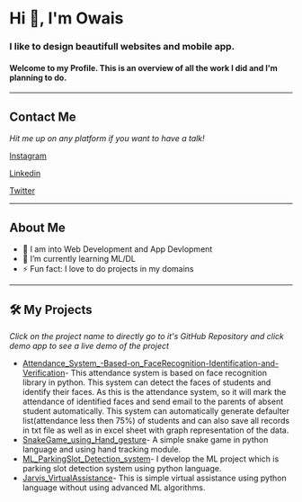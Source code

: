 <html>
<head>
<!-- <title>Raza Owais</title>
<script src="https://kit.fontawesome.com/5ddfbbb54d.js" crossorigin="anonymous"></script> -->
 </head>
   <body>
<h1>Hi 👋, I'm Owais</h1>

<h3>I like to design beautifull websites and mobile app.</h3>


<h4>Welcome to my Profile. This is an overview of all the work I did and I'm planning to do.</h4>
<hr>
<h2>Contact Me</h2>
<em>Hit me up on any platform if you want to have a talk!</em>
 
 <a href="https://www.instagram.com/raza_owais04/" target="_blank">Instagram</a>

<a href="https://www.linkedin.com/in/owais-raza-91562b240/" target="_blank">Linkedin</a>       

<a href="https://mail.google.com/mail/u/0/#inbox" target="_blank">Twitter</a>
<hr>
<h2>About Me</h2>
<ul>
   <li>🔭 I am into Web Development and App Devlopment</li>
<li>🌱 I’m currently learning ML/DL</li>
<li>⚡ Fun fact: I love to do projects in my domains</li>
</ul>
<hr>
<h2>🛠 My Projects</h2>
<em>Click on the project name to directly go to it's GitHub Repository and click demo app to see a live demo of the project</em>

      
      
  <ul>
     <li><a href="https://github.com/OwaisRaza04/Attendance_System_-Based-on_FaceRecognition-Identification-and-Verification ">Attendance_System_-Based-on_FaceRecognition-Identification-and-Verification</a>- This attendance system is based on face recognition library in python. This system can detect the faces of students and identify their faces. As this is the attendance system, so it will mark the attendance of identified faces and send email to the parents of absent student automatically. This system can automatically generate defaulter list(attendance less then 75%) of students and can also save all records in txt file as well as in excel sheet with graph representation of the data.</li>
      <li><a href="https://github.com/OwaisRaza04/SnakeGame_using_Hand_gesture ">SnakeGame_using_Hand_gesture</a>- A simple snake game in python language and using hand tracking module.</li>
      <li><a href="https://github.com/OwaisRaza04/ML_ParkingSlot_Detection_system">ML_ParkingSlot_Detection_system</a>- I develop the ML project which is parking slot detection system using python language.</li>
      <li><a href="https://github.com/OwaisRaza04/Jarvis_VirtualAssistance">Jarvis_VirtualAssistance</a>- This is simple virtual assistance using python language without using advanced ML algorithms.</li>
     
   </ul>
   </body>
   </html>
